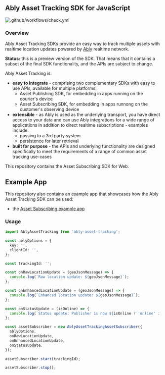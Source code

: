 ## Ably Asset Tracking SDK for JavaScript

![.github/workflows/check.yml](https://github.com/ably/ably-asset-tracking-js/workflows/.github/workflows/check.yml/badge.svg)

### Overview

Ably Asset Tracking SDKs provide an easy way to track multiple assets with realtime location updates powered by [Ably](https://ably.io/) realtime network.

**Status:** this is a preview version of the SDK. That means that it contains a subset of the final SDK functionality, and the APIs are subject to change.

Ably Asset Tracking is:

- **easy to integrate** - comprising two complementary SDKs with easy to use APIs, available for multiple platforms:
  - Asset Publishing SDK, for embedding in apps running on the courier's device
  - Asset Subscribing SDK, for embedding in apps runnong on the customer's observing device
- **extensible** - as Ably is used as the underlying transport, you have direct access to your data and can use Ably integrations for a wide range of applications in addition to direct realtime subscriptions - examples include:
  - passing to a 3rd party system
  - persistence for later retrieval
- **built for purpose** - the APIs and underlying functionality are designed specifically to meet the requirements of a range of common asset tracking use-cases

This repository contains the Asset Subscribing SDK for Web.

## Example App

This repository also contains an example app that showcases how the Ably Asset Tracking SDK can be used:

- the [Asset Subscribing example app](examples/subscribing-example-app/)

### Usage

```ts
import AblyAssetTracking from 'ably-asset-tracking';

const ablyOptions = {
  key: '',
  clientId: '',
};

const trackingId: '';

const onRawLocationUpdate = (geoJsonMessage) => {
  console.log(`Raw location update: ${geoJsonMessage}`);
};

const onEnhancedLocationUpdate = (geoJsonMessage) => {
  console.log(`Enhanced location update: ${geoJsonMessage}`);
};

const onStatusUpdate = (isOnline) => {
  console.log(`Status update: Publisher is now ${isOnline ? 'online' : 'offline'}`);
};

const assetSubscriber = new AblyAssetTrackingAssetSubscriber({
  ablyOptions,
  onRawLocationUpdate,
  onEnhancedLocationUpdate,
  onStatusUpdate,
});

assetSubscriber.start(trackingId);

assetSubscriber.stop();
```
